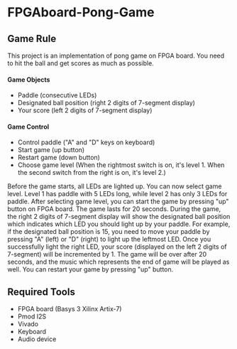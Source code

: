 # FPGAboard-Pong-Game
## Game Rule
This project is an implementation of pong game on FPGA board. You need to hit the ball and get scores as much as possible.  
#### Game Objects
- Paddle (consecutive LEDs)
- Designated ball position (right 2 digits of 7-segment display)
- Your score (left 2 digits of 7-segment display)

#### Game Control
- Control paddle ("A" and "D" keys on keyboard)
- Start game (up button)
- Restart game (down button)
- Choose game level (When the rightmost switch is on, it's level 1. When the second switch from the right is on, it's level 2.)

Before the game starts, all LEDs are lighted up. You can now select game level. Level 1 has paddle with 5 LEDs long, while level 2 has only 3 LEDs for paddle. 
After selecting game level, you can start the game by pressing "up" button on FPGA board. The game lasts for 20 seconds. During the game, the right 2 digits of 7-segment display
will show the designated ball position which indicates which LED you should light up by your paddle. For example, if the designated ball position is 15, you need to move your paddle 
by pressing "A" (left) or "D" (right) to light up the leftmost LED. Once you successfully light the right LED, your score (displayed on the left 2 digits of 7-segment) will be 
incremented by 1. The game will be over after 20 seconds, and the music which represents the end of game will be played as well. You can restart your game by pressing "up" button.
## Required Tools
- FPGA board (Basys 3 Xilinx Artix-7)
- Pmod I2S
- Vivado
- Keyboard
- Audio device



